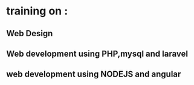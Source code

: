 # training on :

## Web Design

## Web development using PHP,mysql and laravel

## web development using NODEJS and angular

